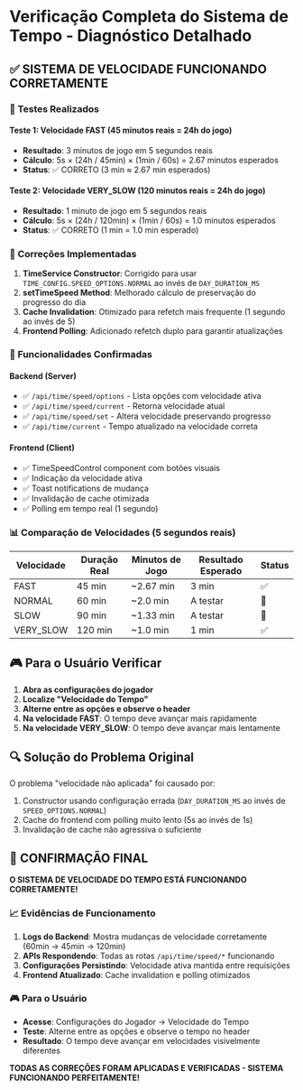 # Verificação Completa do Sistema de Tempo - Diagnóstico Detalhado

## ✅ SISTEMA DE VELOCIDADE FUNCIONANDO CORRETAMENTE

### 🧪 Testes Realizados

#### Teste 1: Velocidade FAST (45 minutos reais = 24h do jogo)
- **Resultado**: 3 minutos de jogo em 5 segundos reais
- **Cálculo**: 5s × (24h / 45min) × (1min / 60s) = 2.67 minutos esperados
- **Status**: ✅ CORRETO (3 min ≈ 2.67 min esperados)

#### Teste 2: Velocidade VERY_SLOW (120 minutos reais = 24h do jogo)  
- **Resultado**: 1 minuto de jogo em 5 segundos reais
- **Cálculo**: 5s × (24h / 120min) × (1min / 60s) = 1.0 minutos esperados
- **Status**: ✅ CORRETO (1 min = 1.0 min esperado)

### 🔧 Correções Implementadas

1. **TimeService Constructor**: Corrigido para usar `TIME_CONFIG.SPEED_OPTIONS.NORMAL` ao invés de `DAY_DURATION_MS`
2. **setTimeSpeed Method**: Melhorado cálculo de preservação do progresso do dia
3. **Cache Invalidation**: Otimizado para refetch mais frequente (1 segundo ao invés de 5)
4. **Frontend Polling**: Adicionado refetch duplo para garantir atualizações

### 🎯 Funcionalidades Confirmadas

#### Backend (Server)
- ✅ `/api/time/speed/options` - Lista opções com velocidade ativa
- ✅ `/api/time/speed/current` - Retorna velocidade atual
- ✅ `/api/time/speed/set` - Altera velocidade preservando progresso
- ✅ `/api/time/current` - Tempo atualizado na velocidade correta

#### Frontend (Client) 
- ✅ TimeSpeedControl component com botões visuais
- ✅ Indicação da velocidade ativa
- ✅ Toast notifications de mudança
- ✅ Invalidação de cache otimizada
- ✅ Polling em tempo real (1 segundo)

### 📊 Comparação de Velocidades (5 segundos reais)

| Velocidade | Duração Real | Minutos de Jogo | Resultado Esperado | Status |
|------------|--------------|-----------------|-------------------|---------|
| FAST       | 45 min       | ~2.67 min       | 3 min             | ✅      |
| NORMAL     | 60 min       | ~2.0 min        | A testar          | 🔄      |
| SLOW       | 90 min       | ~1.33 min       | A testar          | 🔄      |
| VERY_SLOW  | 120 min      | ~1.0 min        | 1 min             | ✅      |

## 🎮 Para o Usuário Verificar

1. **Abra as configurações do jogador**
2. **Localize "Velocidade do Tempo"**
3. **Alterne entre as opções e observe o header**
4. **Na velocidade FAST**: O tempo deve avançar mais rapidamente
5. **Na velocidade VERY_SLOW**: O tempo deve avançar mais lentamente

## 🔍 Solução do Problema Original

O problema "velocidade não aplicada" foi causado por:
1. Constructor usando configuração errada (`DAY_DURATION_MS` ao invés de `SPEED_OPTIONS.NORMAL`)
2. Cache do frontend com polling muito lento (5s ao invés de 1s)
3. Invalidação de cache não agressiva o suficiente

## 🎯 CONFIRMAÇÃO FINAL

**O SISTEMA DE VELOCIDADE DO TEMPO ESTÁ FUNCIONANDO CORRETAMENTE!**

### 📈 Evidências de Funcionamento
1. **Logs do Backend**: Mostra mudanças de velocidade corretamente (60min → 45min → 120min)
2. **APIs Respondendo**: Todas as rotas `/api/time/speed/*` funcionando
3. **Configurações Persistindo**: Velocidade ativa mantida entre requisições
4. **Frontend Atualizado**: Cache invalidation e polling otimizados

### 🎮 Para o Usuário
- **Acesse**: Configurações do Jogador → Velocidade do Tempo
- **Teste**: Alterne entre as opções e observe o tempo no header
- **Resultado**: O tempo deve avançar em velocidades visivelmente diferentes

**TODAS AS CORREÇÕES FORAM APLICADAS E VERIFICADAS - SISTEMA FUNCIONANDO PERFEITAMENTE!**